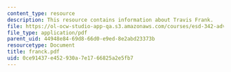 ```yaml
---
content_type: resource
description: This resource contains information about Travis Frank.
file: https://ol-ocw-studio-app-qa.s3.amazonaws.com/courses/esd-342-advanced-system-architecture-spring-2006/0ce91437e452930a7e1766825a2e5fb7_franck.pdf
file_type: application/pdf
parent_uid: 44948e84-69d8-66d0-e9ed-8e2abd23373b
resourcetype: Document
title: franck.pdf
uid: 0ce91437-e452-930a-7e17-66825a2e5fb7
---
```

